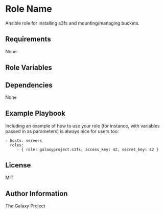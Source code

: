 Role Name
=========

Ansible role for installing s3fs and mounting/managing buckets.

Requirements
------------

None.

Role Variables
--------------



Dependencies
------------

None

Example Playbook
----------------

Including an example of how to use your role (for instance, with variables passed in as parameters) is always nice for users too:

    - hosts: servers
      roles:
         - { role: galaxyproject.s3fs, access_key: 42, secret_key: 42 }

License
-------

MIT

Author Information
------------------

The Galaxy Project
